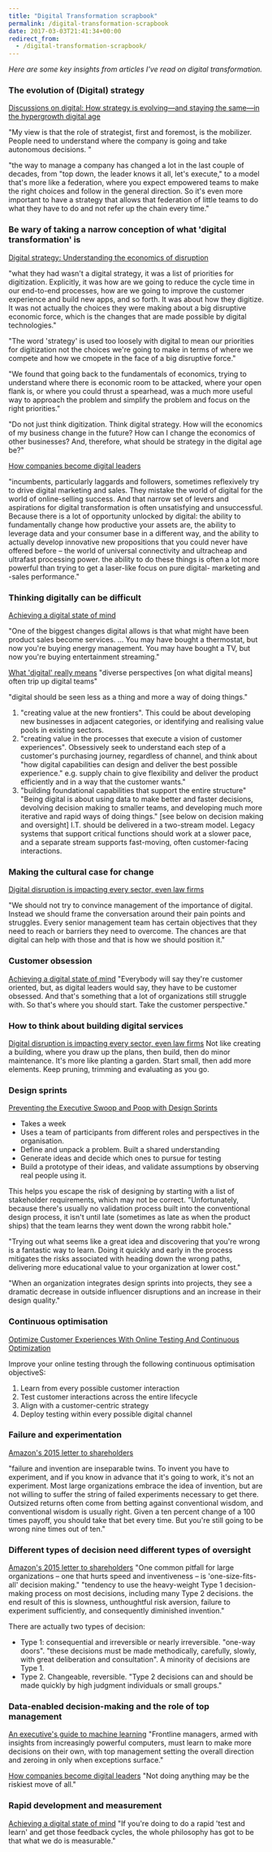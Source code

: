 ```yaml
---
title: "Digital Transformation scrapbook"
permalink: /digital-transformation-scrapbook
date: 2017-03-03T21:41:34+00:00
redirect_from:
  - /digital-transformation-scrapbook/
---
```


*Here are some key insights from articles I've read on digital transformation.*

### The evolution of (Digital) strategy

[Discussions on digital: How strategy is evolving—and staying the same—in the hypergrowth digital age](http://www.mckinsey.com/business-functions/digital-mckinsey/our-insights/discussions-on-digital-how-strategy-is-evolving-and-staying-the-same-in-the-hypergrowth-digital-age)

"My view is that the role of strategist, first and foremost, is the mobilizer. People need to understand where the company is going and take autonomous decisions. "

"the way to manage a company has changed a lot in the last couple of decades, from "top down, the leader knows it all, let's execute," to a model that's more like a federation, where you expect empowered teams to make the right choices and follow in the general direction. So it's even more important to have a strategy that allows that federation of little teams to do what they have to do and not refer up the chain every time."

### Be wary of taking a narrow conception of what 'digital transformation' is

[Digital strategy: Understanding the economics of disruption](http://www.mckinsey.com/business-functions/strategy-and-corporate-finance/our-insights/digital-strategy-understanding-the-economics-of-disruption)

"what they had wasn't a digital strategy, it was a list of priorities for digitization. Explicitly, it was how are we going to reduce the cycle time in our end-to-end processes, how are we going to improve the customer experience and build new apps, and so forth. It was about how they digitize. It was not actually the choices they were making about a big disruptive economic force, which is the changes that are made possible by digital technologies."

"The word 'strategy' is used too loosely with digital to mean our priorities for digitization not the choices we're going to make in terms of where we compete and how we cmopete in the face of a big disruptive force."

"We found that going back to the fundamentals of economics, trying to understand where there is economic room to be attacked, where your open flank is, or where you could thrust a spearhead, was a much more useful way to approach the problem and simplify the problem and focus on the right priorities."

"Do not just think digitization. Think digital strategy. How will the economics of my business change in the future? How can I change the economics of other businesses? And, therefore, what should be strategy in the digital age be?"

[How companies become digital leaders](http://www.mckinsey.com/industries/high-tech/our-insights/how-companies-become-digital-leaders)

"incumbents, particularly laggards and followers, sometimes reflexively try to drive digital marketing and sales. They mistake the world of digital for the world of online-selling success. And that narrow set of levers and aspirations for digital transformation is often unsatisfying and unsuccessful. Because there is a lot of opportunity unlocked by digital: the ability to fundamentally change how productive your assets are, the ability to leverage data and your consumer base in a different way, and the ability to actually develop innovative new propositions that you could never have offered before – the world of universal connectivity and ultracheap and ultrafast processing power. the ability to do these things is often a lot more powerful than trying to get a laser-like focus on pure digital- marketing and -sales performance."

### Thinking digitally can be difficult

[Achieving a digital state of mind](http://www.mckinsey.com/industries/high-tech/our-insights/achieving-a-digital-state-of-mind)

"One of the biggest changes digital allows is that what might have been product sales become services. … You may have bought a thermostat, but now you're buying energy management. You may have bought a TV, but now you're buying entertainment streaming."

[What 'digital' really means](http://www.mckinsey.com/industries/high-tech/our-insights/what-digital-really-means)
"diverse perspectives [on what digital means] often trip up digital teams"

"digital should be seen less as a thing and more a way of doing things."

1. "creating value at the new frontiers". This could be about developing new businesses in adjacent categories, or identifying and realising value pools in existing sectors.
2. "creating value in the processes that execute a vision of customer experiences". Obsessively seek to understand each step of a customer's purchasing journey, regardless of channel, and think about "how digital capabilities can design and deliver the best possible experience." e.g. supply chain to give flexibility and deliver the product efficiently and in a way that the customer wants."
3. "building foundational capabilities that support the entire structure" "Being digital is about using data to make better and faster decisions, devolving decision making to smaller teams, and developing much more iterative and rapid ways of doing things." [see below on decision making and oversight] I.T. should be delivered in a two-stream model. Legacy systems that support critical functions should work at a slower pace, and a separate stream supports fast-moving, often customer-facing interactions.

### Making the cultural case for change

[Digital disruption is impacting every sector, even law firms](https://boagworld.com/digital-strategy/digital-disruption-is-impacting-every-sector-even-law-firms/)

"We should not try to convince management of the importance of digital. Instead we should frame the conversation around their pain points and struggles. Every senior management team has certain objectives that they need to reach or barriers they need to overcome. The chances are that digital can help with those and that is how we should position it."

### Customer obsession

[Achieving a digital state of mind](http://www.mckinsey.com/industries/high-tech/our-insights/achieving-a-digital-state-of-mind)
"Everybody will say they're customer oriented, but, as digital leaders would say, they have to be customer obsessed. And that's something that a lot of organizations still struggle with. So that's where you should start. Take the customer perspective."

### How to think about building digital services

[Digital disruption is impacting every sector, even law firms](https://boagworld.com/digital-strategy/digital-disruption-is-impacting-every-sector-even-law-firms/)
Not like creating a building, where you draw up the plans, then build, then do minor maintenance.
It's more like planting a garden. Start small, then add more elements. Keep pruning, trimming and evaluating as you go.

### Design sprints

[Preventing the Executive Swoop and Poop with Design Sprints](https://medium.com/ux-immersion-interactions/preventing-the-executive-swoop-and-poop-with-design-sprints-c01545490f76#.y6i60l7i7)

- Takes a week
- Uses a team of participants from different roles and perspectives in the organisation.
- Define and unpack a problem. Built a shared understanding
- Generate ideas and decide which ones to pursue for testing
- Build a prototype of their ideas, and validate assumptions by observing real people using it.

This helps you escape the risk of designing by starting with a list of stakeholder requirements, which may not be correct. "Unfortunately, because there's usually no validation process built into the conventional design process, it isn't until late (sometimes as late as when the product ships) that the team learns they went down the wrong rabbit hole."

"Trying out what seems like a great idea and discovering that you're wrong is a fantastic way to learn. Doing it quickly and early in the process mitigates the risks associated with heading down the wrong paths, delivering more educational value to your organization at lower cost."

"When an organization integrates design sprints into projects, they see a dramatic decrease in outside influencer disruptions and an increase in their design quality."

### Continuous optimisation

[Optimize Customer Experiences With Online Testing And Continuous Optimization](https://www.forrester.com/report/Optimize+Customer+Experiences+With+Online+Testing+And+Continuous+Optimization/-/E-RES116869)

Improve your online testing through the following continuous optimisation objectiveS:

1. Learn from every possible customer interaction
2. Test customer interactions across the entire lifecycle
3. Align with a customer-centric strategy
4. Deploy testing within every possible digital channel

### Failure and experimentation

[Amazon's 2015 letter to shareholders](http://phx.corporate-ir.net/phoenix.zhtml?c=97664&p=irol-reportsannual)

"failure and invention are inseparable twins. To invent you have to experiment, and if you know in advance that it's going to work, it's not an experiment. Most large organizations embrace the idea of invention, but are not willing to suffer the string of failed experiments necessary to get there. Outsized returns often come from betting against conventional wisdom, and conventional wisdom is usually right. Given a ten percent change of a 100 times payoff, you should take that bet every time. But you're still going to be wrong nine times out of ten."

### Different types of decision need different types of oversight

[Amazon's 2015 letter to shareholders](http://phx.corporate-ir.net/phoenix.zhtml?c=97664&p=irol-reportsannual)
"One common pitfall for large organizations – one that hurts speed and inventiveness – is 'one-size-fits-all' decision making."
"tendency to use the heavy-weight Type 1 decision-making process on most decisions, including many Type 2 decisions. the end result of this is slowness, unthoughtful risk aversion, failure to experiment sufficiently, and consequently diminished invention."

There are actually two types of decision:

- Type 1: consequential and irreversible or nearly irreversible. "one-way doors". "these decisions must be made methodically, carefully, slowly, with great deliberation and consultation". A minority of decisions are Type 1.
- Type 2. Changeable, reversible. "Type 2 decisions can and should be made quickly by high judgment individuals or small groups."

### Data-enabled decision-making and the role of top management

[An executive's guide to machine learning](http://www.mckinsey.com/industries/high-tech/our-insights/an-executives-guide-to-machine-learning)
"Frontline managers, armed with insights from increasingly powerful computers, must learn to make more decisions on their own, with top management setting the overall direction and zeroing in only when exceptions surface."

[How companies become digital leaders](http://www.mckinsey.com/industries/high-tech/our-insights/how-companies-become-digital-leaders)
"Not doing anything may be the riskiest move of all."

### Rapid development and measurement

[Achieving a digital state of mind](http://www.mckinsey.com/industries/high-tech/our-insights/achieving-a-digital-state-of-mind)
"If you're doing to do a rapid 'test and learn' and get those feedback cycles, the whole philosophy has got to be that what we do is measurable."